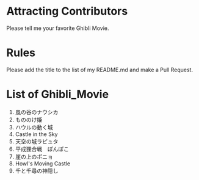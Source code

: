 # Attracting Contributors
Please tell me your favorite Ghibli Movie.

# Rules
Please add the title to the list of my README.md and make a Pull Request.

# List of Ghibli_Movie
1. 風の谷のナウシカ
2. もののけ姫
3. ハウルの動く城
4. Castle in the Sky
5. 天空の城ラピュタ
6. 平成狸合戦　ぽんぽこ
7. 崖の上のポニョ
8. Howl's Moving Castle
9. 千と千尋の神隠し
